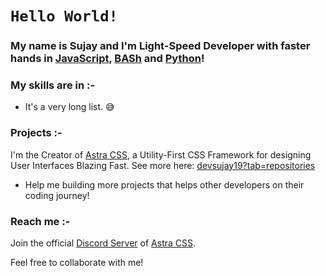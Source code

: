 # `Hello World!`
### My name is Sujay and I'm Light-Speed Developer with faster hands in [JavaScript](https://github.com/topics/javascript), [BASh](https://github.com/topics/bash) and [Python](https://github.com/topics/python)!

### My skills are in :-

- It's a very long list. 😅

### Projects :-

I'm the Creator of [Astra CSS](https://github.com/devsujay19/astracss), a Utility-First CSS Framework for designing User Interfaces Blazing Fast.
See more here: [devsujay19?tab=repositories](https://github.com/devsujay19?tab=repositories)

- Help me building more projects that helps other developers on their coding journey!

### Reach me :-

Join the official [Discord Server](https://discord.gg/PuVSsSu59g) of [Astra CSS](https://astracss.vercel.app).

Feel free to collaborate with me!

